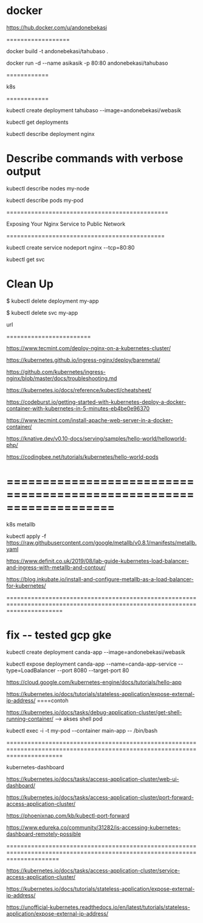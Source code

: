 # docker



https://hub.docker.com/u/andonebekasi

==================


docker build -t andonebekasi/tahubaso .

docker run -d --name asikasik -p 80:80 andonebekasi/tahubaso










============


k8s

============


kubectl create deployment tahubaso --image=andonebekasi/webasik

kubectl get deployments

kubectl describe deployment nginx




# Describe commands with verbose output

kubectl describe nodes my-node

kubectl describe pods my-pod




==============================================


Exposing Your Nginx Service to Public Network

=============================================

kubectl create service nodeport nginx --tcp=80:80

kubectl get svc



 Clean Up
==============


$ kubectl delete deployment my-app

$ kubectl delete svc my-app




url

========================


https://www.tecmint.com/deploy-nginx-on-a-kubernetes-cluster/


https://kubernetes.github.io/ingress-nginx/deploy/baremetal/


https://github.com/kubernetes/ingress-nginx/blob/master/docs/troubleshooting.md


https://kubernetes.io/docs/reference/kubectl/cheatsheet/


https://codeburst.io/getting-started-with-kubernetes-deploy-a-docker-container-with-kubernetes-in-5-minutes-eb4be0e96370



https://www.tecmint.com/install-apache-web-server-in-a-docker-container/



https://knative.dev/v0.10-docs/serving/samples/hello-world/helloworld-php/




https://codingbee.net/tutorials/kubernetes/hello-world-pods



===================================================================
===================================================================

k8s metallb

kubectl apply -f https://raw.githubusercontent.com/google/metallb/v0.8.1/manifests/metallb.yaml



https://www.definit.co.uk/2019/08/lab-guide-kubernetes-load-balancer-and-ingress-with-metallb-and-contour/


https://blog.inkubate.io/install-and-configure-metallb-as-a-load-balancer-for-kubernetes/

============================================================================================================================


fix -- tested gcp gke
=====================


kubectl create deployment canda-app --image=andonebekasi/webasik


kubectl expose deployment canda-app --name=canda-app-service --type=LoadBalancer --port 8080 --target-port 80


https://cloud.google.com/kubernetes-engine/docs/tutorials/hello-app

https://kubernetes.io/docs/tutorials/stateless-application/expose-external-ip-address/ ====contoh 



https://kubernetes.io/docs/tasks/debug-application-cluster/get-shell-running-container/ --> akses shell pod


kubectl exec -i -t my-pod --container main-app -- /bin/bash




============================================================================================================================



kubernetes-dashboard


https://kubernetes.io/docs/tasks/access-application-cluster/web-ui-dashboard/


https://kubernetes.io/docs/tasks/access-application-cluster/port-forward-access-application-cluster/



https://phoenixnap.com/kb/kubectl-port-forward


https://www.edureka.co/community/31282/is-accessing-kubernetes-dashboard-remotely-possible

===========================================================================================================================



https://kubernetes.io/docs/tasks/access-application-cluster/service-access-application-cluster/


https://kubernetes.io/docs/tutorials/stateless-application/expose-external-ip-address/


https://unofficial-kubernetes.readthedocs.io/en/latest/tutorials/stateless-application/expose-external-ip-address/









